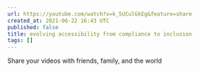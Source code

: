 ```yaml
---
url: https://youtube.com/watch?v=k_5UCulGkEg&feature=share
created_at: 2021-06-22 16:43 UTC
published: false
title: evolving accessibility from compliance to inclusion
tags: []
---
```


Share your videos with friends, family, and the world
